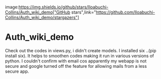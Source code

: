 image:https://img.shields.io/github/stars/Iloabuchi-Collins/Auth_wiki_demo["GitHub stars",link="https://github.com/Iloabuchi-Collins/Auth_wiki_demo/stargazers"]
# Auth_wiki_demo
Check out the codes in views.py, i didn't create models.
I installed six ..(pip install six). It helps to smoothen codes making it run in various versions of python.
I couldn't confirm with email cos apparently my webapp is not secure and google turned off the feature for allowing mails from a less secure app. 
